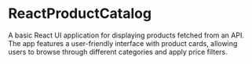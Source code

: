 # ReactProductCatalog
A basic React UI application for displaying products fetched from an API. The app features a user-friendly interface with product cards, allowing users to browse through different categories and apply price filters. 
